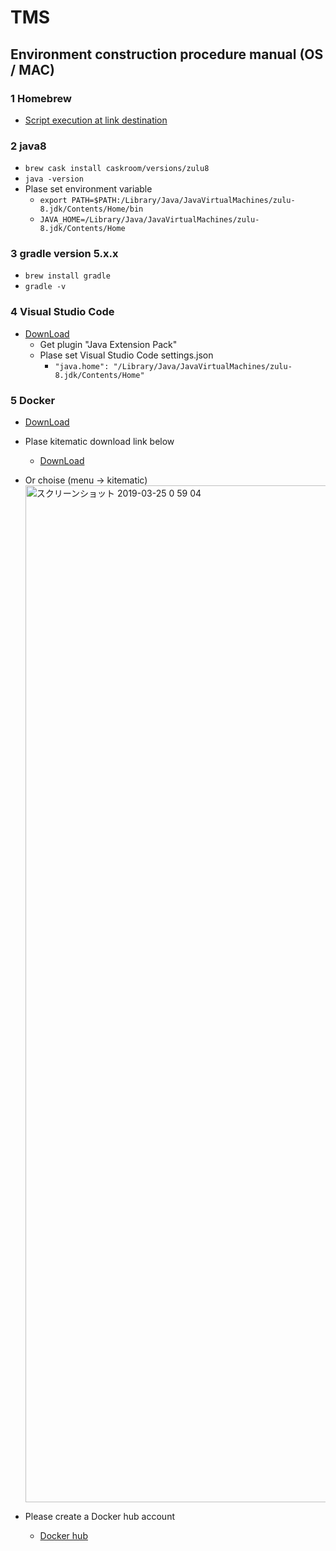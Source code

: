 # TMS

## Environment construction procedure manual (OS / MAC)

### 1 Homebrew
- [Script execution at link destination](https://brew.sh/index_ja)

### 2 java8
- `brew cask install caskroom/versions/zulu8`
- `java -version`
- Plase set environment variable
    - `export PATH=$PATH:/Library/Java/JavaVirtualMachines/zulu-8.jdk/Contents/Home/bin`
    - `JAVA_HOME=/Library/Java/JavaVirtualMachines/zulu-8.jdk/Contents/Home`

### 3 gradle version 5.x.x
- `brew install gradle`
- `gradle -v`

### 4 Visual Studio Code
- [DownLoad](https://code.visualstudio.com/download)
    - Get plugin "Java Extension Pack"
    - Plase set Visual Studio Code settings.json
        - `"java.home": "/Library/Java/JavaVirtualMachines/zulu-8.jdk/Contents/Home"`


### 5 Docker
- [DownLoad](https://docs.docker.com/docker-for-mac/install/)
- Plase kitematic download link below
    - [DownLoad](https://github.com/docker/kitematic/releases)
- Or choise (menu -> kitematic)
    <img width="1627" alt="スクリーンショット 2019-03-25 0 59 04" src="https://user-images.githubusercontent.com/42311219/54882121-24275b80-4e9a-11e9-9175-7ab9edf5dd30.png">

- Please create a Docker hub account
    - [Docker hub](https://hub.docker.com/)

